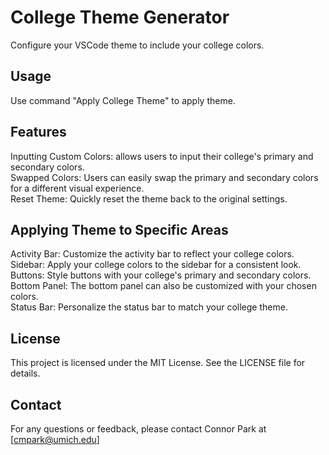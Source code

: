 # College Theme Generator

Configure your VSCode theme to include your college colors.

## Usage

Use command "Apply College Theme" to apply theme.

## Features

Inputting Custom Colors: allows users to input their college's primary and secondary colors.\
Swapped Colors: Users can easily swap the primary and secondary colors for a different visual experience.\
Reset Theme: Quickly reset the theme back to the original settings.

## Applying Theme to Specific Areas

Activity Bar: Customize the activity bar to reflect your college colors.\
Sidebar: Apply your college colors to the sidebar for a consistent look.\
Buttons: Style buttons with your college's primary and secondary colors.\
Bottom Panel: The bottom panel can also be customized with your chosen colors.\
Status Bar: Personalize the status bar to match your college theme.

## License

This project is licensed under the MIT License. See the LICENSE file for details.

## Contact

For any questions or feedback, please contact Connor Park at [cmpark@umich.edu]
